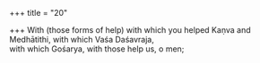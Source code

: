 +++
title = "20"

+++
With (those forms of help) with which you helped Kaṇva and  
Medhātithi, with which Vaśa Daśavraja,  
with which Gośarya, with those help us, o men;  